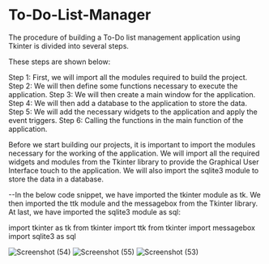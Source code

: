 # To-Do-List-Manager

The procedure of building a To-Do list management application using Tkinter is divided into several steps.

These steps are shown below:

Step 1: First, we will import all the modules required to build the project.
Step 2: We will then define some functions necessary to execute the application.
Step 3: We will then create a main window for the application.
Step 4: We will then add a database to the application to store the data.
Step 5: We will add the necessary widgets to the application and apply the event triggers.
Step 6: Calling the functions in the main function of the application.

Before we start building our projects, it is important to import the modules necessary for the working of the application. We will import all the required widgets and modules from the Tkinter library to provide the Graphical User Interface touch to the application. We will also import the sqlite3 module to store the data in a database.





--In the below code snippet, we have imported the tkinter module as tk. We then imported the ttk module and the messagebox from the Tkinter library. At last, we have imported the sqlite3 module as sql:

import tkinter as tk 
from tkinter import ttk 
from tkinter import messagebox 
import sqlite3 as sql 



![Screenshot (54)](https://user-images.githubusercontent.com/83972868/193860287-60ce6ead-410b-4b75-bce4-98b541cba373.png)
![Screenshot (55)](https://user-images.githubusercontent.com/83972868/193860294-f991c393-bd5e-4b68-88d2-47949ec8b050.png)
![Screenshot (53)](https://user-images.githubusercontent.com/83972868/193860304-db588643-a41b-48a0-811c-0d5a3b132319.png)



